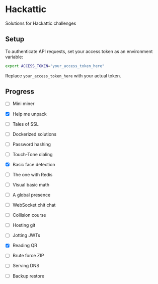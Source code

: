 # Hackattic

Solutions for Hackattic challenges

## Setup

To authenticate API requests, set your access token as an environment variable:

```sh
export ACCESS_TOKEN="your_access_token_here"
```

Replace `your_access_token_here` with your actual token.

## Progress

- [ ]  Mini miner
- [x]  Help me unpack
- [ ]  Tales of SSL
- [ ]  Dockerized solutions
- [ ]  Password hashing
- [ ]  Touch-Tone dialing
- [x]  Basic face detection
- [ ]  The one with Redis
- [ ]  Visual basic math
- [ ]  A global presence
- [ ]  WebSocket chit chat
- [ ]  Collision course
- [ ]  Hosting git
- [ ]  Jotting JWTs
- [x]  Reading QR
- [ ]  Brute force ZIP
- [ ]  Serving DNS
- [ ]  Backup restore

